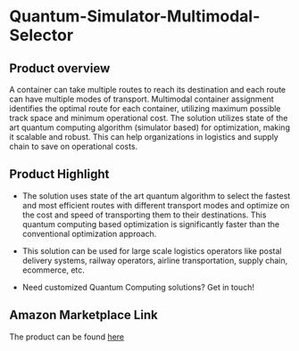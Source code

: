 # Quantum-Simulator-Multimodal-Selector

## Product overview

A container can take multiple routes to reach its destination and each route can have multiple modes of transport. Multimodal container assignment identifies the optimal route for each container, utilizing maximum possible track space and minimum operational cost.  The solution utilizes state of the art quantum computing algorithm (simulator based) for optimization, making it scalable and robust. This can help organizations in logistics and supply chain  to save on operational costs.

## Product Highlight 

* The solution uses state of the art quantum algorithm to select the fastest and most efficient routes with different transport modes and optimize on the cost and speed of transporting them to their destinations. This quantum computing based optimization is significantly faster than the conventional optimization approach.

* This solution can be used for large scale logistics operators like postal delivery systems, railway operators, airline transportation, supply chain, ecommerce, etc. 

* Need customized Quantum Computing solutions? Get in touch!

## Amazon Marketplace Link
The product can be found [here](https://aws.amazon.com/marketplace/pp/prodview-grip2ega2nrya)

